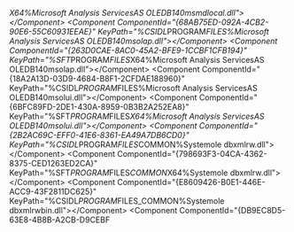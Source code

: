 _ X 6 4 % \ M i c r o s o f t   A n a l y s i s   S e r v i c e s \ A S   O L E D B \ 1 4 0 \ m s m d l o c a l . d l l " > < / C o m p o n e n t >  
 	 	 	 < C o m p o n e n t   C o m p o n e n t I d = " { 6 8 A B 7 5 E D - 0 9 2 A - 4 C B 2 - 9 0 E 6 - 5 5 C 6 0 9 3 1 E E A E } "   K e y P a t h = " % C S I D L _ P R O G R A M _ F I L E S % \ M i c r o s o f t   A n a l y s i s   S e r v i c e s \ A S   O L E D B \ 1 4 0 \ m s o l a p . d l l " > < / C o m p o n e n t >  
 	 	 	 < C o m p o n e n t   C o m p o n e n t I d = " { 2 6 3 D 0 C A E - 8 A C 0 - 4 5 A 2 - B F E 9 - 1 C C B F 1 C F B 1 9 4 } "   K e y P a t h = " % S F T _ P R O G R A M _ F I L E S _ X 6 4 % \ M i c r o s o f t   A n a l y s i s   S e r v i c e s \ A S   O L E D B \ 1 4 0 \ m s o l a p . d l l " > < / C o m p o n e n t >  
 	 	 	 < C o m p o n e n t   C o m p o n e n t I d = " { 1 8 A 2 A 1 3 D - 0 3 D 9 - 4 6 8 4 - B 8 F 1 - 2 C F D A E 1 8 8 9 6 0 } "   K e y P a t h = " % C S I D L _ P R O G R A M _ F I L E S % \ M i c r o s o f t   A n a l y s i s   S e r v i c e s \ A S   O L E D B \ 1 4 0 \ m s o l u i . d l l " > < / C o m p o n e n t >  
 	 	 	 < C o m p o n e n t   C o m p o n e n t I d = " { 6 B F C 8 9 F D - 2 D E 1 - 4 3 0 A - 8 9 5 9 - 0 B 3 B 2 A 2 5 2 E A 8 } "   K e y P a t h = " % S F T _ P R O G R A M _ F I L E S _ X 6 4 % \ M i c r o s o f t   A n a l y s i s   S e r v i c e s \ A S   O L E D B \ 1 4 0 \ m s o l u i . d l l " > < / C o m p o n e n t >  
 	 	 	 < C o m p o n e n t   C o m p o n e n t I d = " { 2 B 2 A C 6 9 C - E F F 0 - 4 1 E 6 - 8 3 6 1 - E A 4 9 A 7 D B 6 C D 0 } "   K e y P a t h = " % C S I D L _ P R O G R A M _ F I L E S _ C O M M O N % \ S y s t e m \ o l e   d b \ x m l r w . d l l " > < / C o m p o n e n t >  
 	 	 	 < C o m p o n e n t   C o m p o n e n t I d = " { 7 9 8 6 9 3 F 3 - 0 4 C A - 4 3 6 2 - 8 3 7 5 - C E D 1 2 6 3 E D 2 C A } "   K e y P a t h = " % S F T _ P R O G R A M _ F I L E S _ C O M M O N _ X 6 4 % \ S y s t e m \ o l e   d b \ x m l r w . d l l " > < / C o m p o n e n t >  
 	 	 	 < C o m p o n e n t   C o m p o n e n t I d = " { E 8 6 0 9 4 2 6 - B 0 E 1 - 4 4 6 E - A C C 9 - 4 3 F 2 8 1 1 D C 6 2 5 } "   K e y P a t h = " % C S I D L _ P R O G R A M _ F I L E S _ C O M M O N % \ S y s t e m \ o l e   d b \ x m l r w b i n . d l l " > < / C o m p o n e n t >  
 	 	 	 < C o m p o n e n t   C o m p o n e n t I d = " { D B 9 E C 8 D 5 - 6 3 E 8 - 4 B 8 B - A 2 C B - D 9 C E B F